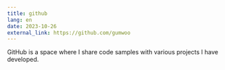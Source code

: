 ```yaml
---
title: github
lang: en
date: 2023-10-26
external_link: https://github.com/gumwoo
---
```


GitHub is a space where I share code samples with various projects I have developed.

<!--more-->
